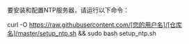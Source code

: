 要安装和配置NTP服务器，请运行以下命令：

curl -O https://raw.githubusercontent.com/[您的用户名]/[仓库名]/master/setup_ntp.sh && sudo bash setup_ntp.sh
